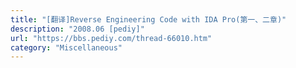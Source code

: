 ```yaml
---
title: "[翻译]Reverse Engineering Code with IDA Pro(第一、二章)"
description: "2008.06 [pediy]"
url: "https://bbs.pediy.com/thread-66010.htm"
category: "Miscellaneous"
---
```

